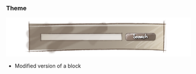 ### Theme

![Theme Modifier](https://raw.githubusercontent.com/bwasilewski/SassBEM/master/img/search-background.png "Theme Modifier")

<aside class="notes">
    <ul>
        <li>Modified version of a block</li>
    </ul>
</aside>
